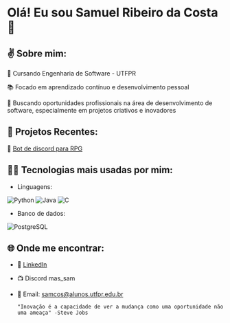 
# Olá! Eu sou Samuel Ribeiro da Costa 👋

## ✌️ Sobre mim:

📝 Cursando Engenharia de Software - UTFPR

📚 Focado em aprendizado contínuo e desenvolvimento pessoal

🎯 Buscando oportunidades profissionais na área de desenvolvimento de software, especialmente em projetos criativos e inovadores


## 🚀 Projetos Recentes:

🎲  [Bot de discord para RPG](https://github.com/Sam-Ribeiro/BotDados)

## 🧑‍💻 Tecnologias mais usadas por mim:

-   Linguagens:

![Python](https://img.shields.io/badge/Python-3776AB?style=for-the-badge&logo=python&logoColor=white)
![Java](https://img.shields.io/badge/Java-%23ED8B00.svg?style=for-the-badge&logo=java&logoColor=white)
![C](https://img.shields.io/badge/C-00599C?style=for-the-badge&logo=c&logoColor=white)

-   Banco de dados:

![PostgreSQL](https://img.shields.io/badge/PostgreSQL-316192?style=for-the-badge&logo=postgresql&logoColor=white)

## 🌐 Onde me encontrar:

- 💼 [LinkedIn](www.linkedin.com/in/samuel-ribeiro-da-costa-188611182)
- 📺 Discord mas_sam
- 📧 Email: samcos@alunos.utfpr.edu.br

      ⁠"Inovação é a capacidade de ver a mudança como uma oportunidade não uma ameaça" -Steve Jobs
